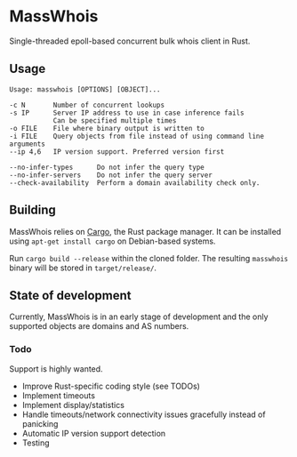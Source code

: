 # MassWhois
Single-threaded epoll-based concurrent bulk whois client in Rust.

## Usage
```
Usage: masswhois [OPTIONS] [OBJECT]...

-c N       Number of concurrent lookups
-s IP      Server IP address to use in case inference fails
           Can be specified multiple times
-o FILE    File where binary output is written to
-i FILE    Query objects from file instead of using command line arguments
--ip 4,6   IP version support. Preferred version first

--no-infer-types      Do not infer the query type
--no-infer-servers    Do not infer the query server
--check-availability  Perform a domain availability check only.
```

## Building
MassWhois relies on [Cargo](https://crates.io/), the Rust package manager.
It can be installed using `apt-get install cargo` on Debian-based systems.

Run `cargo build --release` within the cloned folder. The resulting `masswhois` binary will be stored in `target/release/`.

## State of development
Currently, MassWhois is in an early stage of development and the only supported objects are domains and AS numbers.

### Todo
Support is highly wanted.
- Improve Rust-specific coding style (see TODOs)
- Implement timeouts
- Implement display/statistics
- Handle timeouts/network connectivity issues gracefully instead of panicking
- Automatic IP version support detection
- Testing

